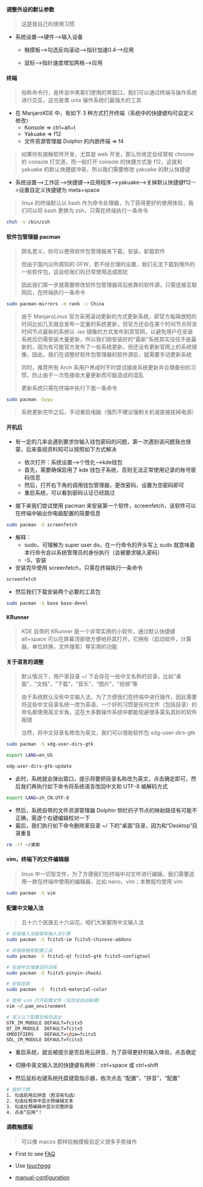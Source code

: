 #### 调整外设的默认参数

> 这是我自己的使用习惯

- 系统设置-->硬件-->输入设备

  - 触摸板-->勾选反向滚动-->指针加速0.4-->应用

  - 鼠标-->指针速度增加两格-->应用

#### 终端

> 俗称命令行，是传说中黑客们使用的黑窗口，我们可以通过终端与操作系统进行交互，这也是类 unix 操作系统们最强大的工具

- 在 ManjaroKDE 中，有如下 3 种方式打开终端（系统中的快捷键均可自定义修改）
  - Konsole => ctrl+alt+t
  - Yakuake => f12
  - 文件资源管理器 Dolphin 的内嵌终端 => f4

> 如果你有接触软件开发，尤其是 web 开发，那么你肯定会经常和 chrome 的 console 打交道，而一般打开 console 的快捷方式是 f12，这就和 yakuake 的默认快捷键冲突，所以我们需要修改 yakuake 的默认快捷键

- 系统设置-->工作区-->快捷键-->应用程序-->yakuake-->关掉默认快捷键f12-->设置自定义快捷键为 meta+space

> linux 的终端默认以 bash 作为命令处理器，为了获得更好的使用体验，我们可以将 bash 更换为 zsh，只需在终端执行一条命令

```bash
chsh -s /bin/zsh
```

#### 软件包管理器 pacman

> 顾名思义，你可以使用软件包管理器来下载，安装，卸载软件
>
> 但由于国内众所周知的 GFW，若不经合理的设置，我们无法下载到境外的一些软件包，这会给我们的日常使用造成困扰
>
> 因此我们第一步就需要修改软件包管理器背后依靠的软件源，只需连接互联网后，在终端执行一条命令

```bash
sudo pacman-mirrors -m rank -c China
```

> 由于 ManjaroLinux 官方采用滚动更新的方式更新系统，即官方每隔很短的时间比如几天就会发布一定量的系统更新，但官方还会在某个时间节点将该时间节点最新的系统以 .iso 镜像的方式发布到其官网，以避免用户在安装系统后仍需安装大量更新，所以我们刚安装好的“最新”系统其实往往不是最新的，因为有可能官方发布了一些系统更新，但还没有更新官网上的系统镜像，因此，我们在调整好软件包管理器的软件源后，就需要手动更新系统
>
> 同时，推荐所有 Arch 系用户养成时不时尝试接收系统更新并合理备份的习惯，防止由于一次性接收大量更新而可能造成的混乱
>
> 更新系统只需在终端中执行下面一条命令

```bash
sudo pacman -Syyu
```

> 系统更新完毕之后，手动重启电脑（强烈不建议强制关机或直接拔掉电源）

#### 开机后

- 有一定的几率会遇到要求你输入钱包密码的问题，第一次遇到该问题我也很蒙，后来查阅资料知可以按照如下方式解决
  - 依次打开：系统设置-->个性化-->kde钱包
  - 首先，需要确保启用了 kde 钱包子系统，否则无法正常使用记录的账号密码信息
  - 然后，打开右下角的调用钱包管理器，更改密码，设置为空密码即可
  - 重启系统，可以看到密码认证已经跳过

- 接下来我们尝试使用 pacman 来安装第一个软件，screenfetch，该软件可以在终端中输出你电脑配置的简要信息

```bash
sudo pacman -S screenfetch
```

- 解释：
  - sudo，可理解为 super user do，在一行命令的开头写上 sudo 就意味着本行命令会以系统管理员的身份执行（会被要求输入密码）
  - -S，安装
- 安装完毕使用 screenfetch，只需在终端执行一条命令

```bash
screenfetch
```

- 然后我们下载安装两个必要的工具包

```bash
sudo pacman -S base base-devel
```

#### KRunner

> KDE 自带的 KRunner 是一个非常实用的小软件，通过默认快捷键 alt+space 可以在屏幕顶部很方便地将其打开，它拥有（启动软件，计算器，单位转换，文件搜索）等实用的功能

#### 关于语言的调整

> 默认情况下，用户家目录 ~/ 下会存在一些中文名称的目录，比如“桌面”，“文档”，“下载”，“音乐”，“图片”，“视频”等
>
> 由于系统默认没有中文输入法，为了方便我们在终端中进行操作，因此需要将这些中文目录名统一改为英语，一个好的习惯是任何文件（包括目录）的命名都使用英文半角，这在大多数操作系统中都能规避很多莫名其妙的软件报错
>
> 当然，将中文目录名修改为英文，我们可以借助软件包 xdg-user-dirs-gtk

```bash
sudo pacman -S xdg-user-dirs-gtk

export LANG=en_US

xdg-user-dirs-gtk-update
```

- 此时，系统就会弹出窗口，提示将要把目录名称改为英文，点击确定即可，然后我们再执行如下命令将系统语言改回中文和 UTF-8 编解码方式

```bash
export LANG=zh_CN.UTF-8
```

- 然后，系统自带的文件资源管理器 Dolphin 侧栏的子节点的映射路径有可能不正确，需逐个右键编辑校对一下
- 最后，我们执行如下命令删除家目录 ~/ 下的“桌面”目录，因为和“Desktop”目录重复

```bash
rm -rf ~/桌面
```

#### vim，终端下的文件编辑器

> linux 中一切皆文件，为了方便我们在终端中对文件进行编辑，我们需要选用一款在终端中使用的编辑器，比如 nano，vim；本教程均使用 vim

```bash
sudo pacman -S vim
```

#### 配置中文输入法

> 五十六个民族五十六朵花，咱们大家都用中文输入法

```bash
# 安装输入法框架和输入法引擎
sudo pacman -S fcitx5-im fcitx5-chinese-addons

# 安装依赖和配置工具
sudo pacman -S fcitx5-qt fcitx5-gtk fcitx5-configtool

# 安装中文维基百科词库
sudo pacman -S fcitx5-pinyin-zhwiki

# 安装皮肤
sudo pacman -S  fcitx5-material-color

# 使用 vim 打开配置文件（无则会自动新建）
vim ~/.pam_environment

# 写入以下配置后保存退出
GTK_IM_MODULE DEFAULT=fcitx5
QT_IM_MODULE  DEFAULT=fcitx5
XMODIFIERS    DEFAULT=\@im=fcitx5
SDL_IM_MODULE DEFAULT=fcitx5
```

- 重启系统，就会被提示是否启用云拼音，为了获得更好的输入体验，点击确定

- 切换中英文输入法的快捷键有两种：ctrl+space 或 ctrl+shift

- 然后鼠标右键系统托盘键盘指示器，依次点击 “配置”，“拼音”，“配置”

```bash
# 我的习惯
1. 勾选启用云拼音（若没有勾选）
2. 勾选在程序中显示预编辑文本
3. 勾选在预编辑中显示完整拼音
4. 点击“应用”！
```

#### 调教触摸板

> 可以像 macos 那样给触摸板自定义很多手势操作

- First to see [FAQ](https://github.com/JoseExposito/touchegg#faq)

- Use [touchegg](https://github.com/JoseExposito/touchegg)

- [manual-configuration](https://github.com/JoseExposito/touchegg#manual-configuration)
